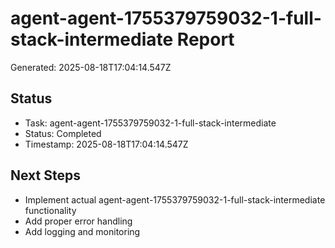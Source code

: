 # agent-agent-1755379759032-1-full-stack-intermediate Report

Generated: 2025-08-18T17:04:14.547Z

## Status
- Task: agent-agent-1755379759032-1-full-stack-intermediate
- Status: Completed
- Timestamp: 2025-08-18T17:04:14.547Z

## Next Steps
- Implement actual agent-agent-1755379759032-1-full-stack-intermediate functionality
- Add proper error handling
- Add logging and monitoring

